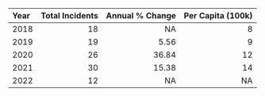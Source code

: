 |Year | Total Incidents| Annual % Change| Per Capita (100k)|
|:----|---------------:|---------------:|-----------------:|
|2018 |              18|              NA|                 8|
|2019 |              19|            5.56|                 9|
|2020 |              26|           36.84|                12|
|2021 |              30|           15.38|                14|
|2022 |              12|              NA|                NA|
